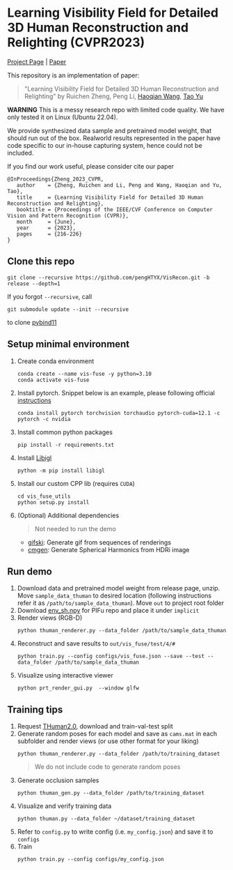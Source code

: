 # Learning Visibility Field for Detailed 3D Human Reconstruction and Relighting (CVPR2023)

[Project Page](https://ytrock.com/vis-fuse-page/) | [Paper](https://arxiv.org/abs/2304.11900)

This repository is an implementation of paper:

> "Learning Visibility Field for Detailed 3D Human Reconstruction and Relighting" by Ruichen Zheng, Peng Li, [Haoqian Wang](https://www.sigs.tsinghua.edu.cn/whq_en/main.htm), [Tao Yu](http://ytrock.com)

**WARNING** This is a messy research repo with limited code quality. We have only tested it on Linux (Ubuntu 22.04).

We provide synthesized data sample and pretrained model weight, that should run out of the box. Realworld results represented in the paper have code specific to our in-house capturing system, hence could not be included.

If you find our work useful, please consider cite our paper
```
@InProceedings{Zheng_2023_CVPR,
   author    = {Zheng, Ruichen and Li, Peng and Wang, Haoqian and Yu, Tao},
   title     = {Learning Visibility Field for Detailed 3D Human Reconstruction and Relighting},
   booktitle = {Proceedings of the IEEE/CVF Conference on Computer Vision and Pattern Recognition (CVPR)},
   month     = {June},
   year      = {2023},
   pages     = {216-226}
}

```

## Clone this repo
```
git clone --recursive https://github.com/pengHTYX/VisRecon.git -b release --depth=1
```

If you forgot `--recursive`, call

```
git submodule update --init --recursive
```
to clone [pybind11](https://github.com/pybind/pybind11)

## Setup minimal environment

1. Create conda environment

   ```
   conda create --name vis-fuse -y python=3.10
   conda activate vis-fuse
   ```

2. Install pytorch. Snippet below is an example, please following official [instructions](https://pytorch.org/get-started/locally/)
   ```
   conda install pytorch torchvision torchaudio pytorch-cuda=12.1 -c pytorch -c nvidia
   ```
3. Install common python packages
   ```
   pip install -r requirements.txt
   ```
4. Install [Libigl](https://github.com/libigl/libigl-python-bindings)
   ```
   python -m pip install libigl
   ```
5. Install our custom CPP lib (requires `CUDA`)
   ```
   cd vis_fuse_utils
   python setup.py install
   ```
6. (Optional) Additional dependencies

   > Not needed to run the demo

   - [gifski](https://gif.ski): Generate gif from sequences of renderings
   - [cmgen](https://github.com/google/filament/tree/main/tools/cmgen): Generate Spherical Harmonics from HDRi image

## Run demo

1. Download data and pretrained model weight from release page, unzip. Move `sample_data_thuman` to desired location (following instructions refer it as `/path/to/sample_data_thuman`). Move `out` to project root folder
2. Download [env_sh.npy](https://github.com/shunsukesaito/PIFu/blob/master/env_sh.npy) for PIFu repo and place it under `implicit`
3. Render views (RGB-D)
   ```
   python thuman_renderer.py --data_folder /path/to/sample_data_thuman
   ```
4. Reconstruct and save results to `out/vis_fuse/test/4/#`
   ```
   python train.py --config configs/vis_fuse.json --save --test --data_folder /path/to/sample_data_thuman
   ```
5. Visualize using interactive viewer
   ```
   python prt_render_gui.py  --window glfw
   ```

## Training tips

1. Request [THuman2.0](https://github.com/ytrock/THuman2.0-Dataset), download and train-val-test split
2. Generate random poses for each model and save as `cams.mat` in each subfolder and render views (or use other format for your liking)
   ```
   python thuman_renderer.py --data_folder /path/to/training_dataset
   ```
   > We do not include code to generate random poses
3. Generate occlusion samples
   ```
   python thuman_gen.py --data_folder /path/to/training_dataset
   ```
4. Visualize and verify training data
   ```
   python thuman.py --data_folder ~/dataset/training_dataset
   ```
5. Refer to `config.py` to write config (i.e. `my_config.json`) and save it to `configs`
6. Train
   ```
   python train.py --config configs/my_config.json
   ```
